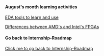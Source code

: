 #### August's month learning activities

[EDA tools to learn and use](https://github.com/dicdesign/ieeeMentorshipHyd/blob/main/internshipRoadmap/2%20cover%20in%20august/tools%20to%20use.txt)

[Differences between AMD's and Intel's FPGAs](https://github.com/dicdesign/ieeeMentorshipHyd/tree/main/internshipRoadmap/1%20cover%20in%20july/fpga%20amd%20vs%20intel)

#### Go back to Internship-Roadmap
[Click me to go back to Internship-Roadmap](https://github.com/dicdesign/ieeeMentorshipHyd/tree/main/internshipRoadmap)

